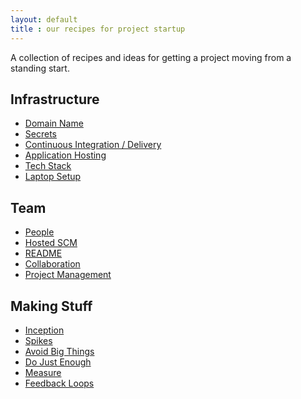 ```yaml
---
layout: default
title : our recipes for project startup
---
```


A collection of recipes and ideas for getting a project moving from
a standing start.

## Infrastructure
* [Domain Name](/pages/infrastructure/domain-name.html)
* [Secrets](/pages/x.html)
* [Continuous Integration / Delivery](/pages/x.html)
* [Application Hosting](/pages/x.html)
* [Tech Stack](/pages/x.html)
* [Laptop Setup](/pages/x.html)

## Team
* [People](/pages/x.html)
* [Hosted SCM](/pages/x.html)
* [README](/pages/x.html)
* [Collaboration](/pages/x.html)
* [Project Management](/pages/x.html)

## Making Stuff
* [Inception](/pages/x.html)
* [Spikes](/pages/x.html)
* [Avoid Big Things](/pages/x.html)
* [Do Just Enough](/pages/x.html)
* [Measure](/pages/x.html)
* [Feedback Loops](/pages/x.html)
